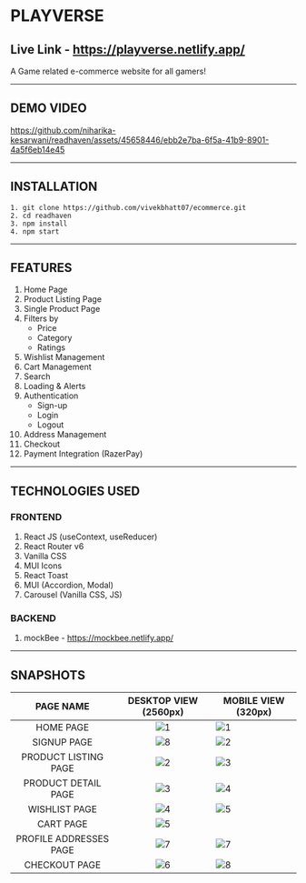 # PLAYVERSE

## Live Link - https://playverse.netlify.app/

A Game related e-commerce website for all gamers!

---

## DEMO VIDEO

https://github.com/niharika-kesarwani/readhaven/assets/45658446/ebb2e7ba-6f5a-41b9-8901-4a5f6eb14e45

---

## INSTALLATION

```
1. git clone https://github.com/vivekbhatt07/ecommerce.git
2. cd readhaven
3. npm install
4. npm start
```

---

## FEATURES

1. Home Page
2. Product Listing Page
3. Single Product Page
4. Filters by
   - Price
   - Category
   - Ratings
5. Wishlist Management
6. Cart Management
7. Search
8. Loading & Alerts
9. Authentication
   - Sign-up
   - Login
   - Logout
10. Address Management
11. Checkout
12. Payment Integration (RazerPay)

---

## TECHNOLOGIES USED

### FRONTEND

1. React JS (useContext, useReducer)
2. React Router v6
3. Vanilla CSS
4. MUI Icons
5. React Toast
6. MUI (Accordion, Modal)
7. Carousel (Vanilla CSS, JS)

### BACKEND

1. mockBee - https://mockbee.netlify.app/

---

## SNAPSHOTS

|       PAGE NAME        |                                           DESKTOP VIEW (2560px)                                            | MOBILE VIEW (320px)                                                                                        |
| :--------------------: | :--------------------------------------------------------------------------------------------------------: | ---------------------------------------------------------------------------------------------------------- |
|       HOME PAGE        | ![1](https://github.com/niharika-kesarwani/readhaven/assets/45658446/83719d6f-715f-45dc-8a34-d9f3b903cccb) | ![1](https://github.com/niharika-kesarwani/readhaven/assets/45658446/34585f80-44a0-4349-9b72-c178fdbe0dda) |
|      SIGNUP PAGE       | ![8](https://github.com/niharika-kesarwani/readhaven/assets/45658446/369650ea-81ce-420d-a363-08bef2893898) | ![2](https://github.com/niharika-kesarwani/readhaven/assets/45658446/2207d35f-ea41-45e5-93f8-4f68e7e46f65) |
|  PRODUCT LISTING PAGE  | ![2](https://github.com/niharika-kesarwani/readhaven/assets/45658446/9532dd5f-91b7-4740-8eb0-1a5c21f7b780) | ![3](https://github.com/niharika-kesarwani/readhaven/assets/45658446/33b1db08-5804-4670-8b45-1dce4fdb924d) |
|  PRODUCT DETAIL PAGE   | ![3](https://github.com/niharika-kesarwani/readhaven/assets/45658446/176784c1-f916-4964-a9fa-1ed287691926) | ![4](https://github.com/niharika-kesarwani/readhaven/assets/45658446/331bb83c-15a8-47ca-b3a3-0c2e4f33eadb) |
|     WISHLIST PAGE      | ![4](https://github.com/vivekbhatt07/ecommerce/assets/93856336/5e3ff184-41ec-4100-a6e2-6cf5d0205217) | ![5](https://github.com/niharika-kesarwani/readhaven/assets/45658446/f7a381d8-bf75-4f6f-9f3b-52e6a15facd2) |
|       CART PAGE        | ![5](https://github.com/vivekbhatt07/ecommerce/assets/93856336/beb18b83-4172-475e-9802-64f9a0766f43) |
| PROFILE ADDRESSES PAGE | ![7](https://github.com/niharika-kesarwani/readhaven/assets/45658446/ec40075f-2584-4c13-87be-989ce0fda332) | ![7](https://github.com/niharika-kesarwani/readhaven/assets/45658446/6b52ca5e-f50f-469d-bf53-e0b00bef4cbe) |
|     CHECKOUT PAGE      | ![6](https://github.com/niharika-kesarwani/readhaven/assets/45658446/09cf6fff-e751-42af-bbb7-36353bd2d4fb) | ![8](https://github.com/niharika-kesarwani/readhaven/assets/45658446/8f06329d-c4a7-414c-a9b7-15a447a7dcbb) |
